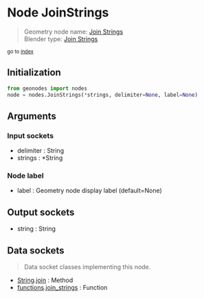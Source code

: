 
# Node JoinStrings

> Geometry node name: [Join Strings](https://docs.blender.org/manual/en/latest/modeling/geometry_nodes/material/join_strings.html)<br>
  Blender type: [Join Strings](https://docs.blender.org/api/current/bpy.types.GeometryNodeStringJoin.html)
  
<sub>go to [index](/docs/index.md)</sub>

## Initialization

```python
from geonodes import nodes
node = nodes.JoinStrings(*strings, delimiter=None, label=None)
```



## Arguments


### Input sockets

- delimiter : String
- strings : *String

### Node label

- label : Geometry node display label (default=None)

## Output sockets

- string : String

## Data sockets

> Data socket classes implementing this node.
  
  
- [String](/docs/sockets/String.md).[join](/docs/sockets/String.md#join) : Method
- [functions](/docs/sockets/functions.md).[join_strings](/docs/sockets/functions.md#join_strings) : Function
  
